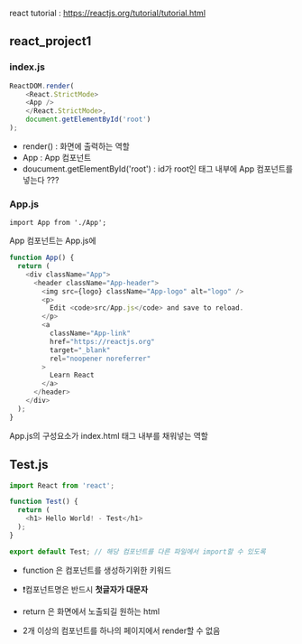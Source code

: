 react tutorial : https://reactjs.org/tutorial/tutorial.html


## react_project1

### index.js
```javascript
ReactDOM.render(
	<React.StrictMode>
	<App />
	</React.StrictMode>,
	document.getElementById('root')
);
```

- render() : 화면에 출력하는 역할
- App : App 컴포넌트
- doucument.getElementById('root') : id가 root인 태그 내부에 App 컴포넌트를 넣는다 ???

### App.js

```javescript
import App from './App';
```

App 컴포넌트는 App.js에

```javascript
function App() {
  return (
    <div className="App">
      <header className="App-header">
        <img src={logo} className="App-logo" alt="logo" />
        <p>
          Edit <code>src/App.js</code> and save to reload.
        </p>
        <a
          className="App-link"
          href="https://reactjs.org"
          target="_blank"
          rel="noopener noreferrer"
        >
          Learn React
        </a>
      </header>
    </div>
  );
}
``` 

App.js의 구성요소가 index.html <body> 태그 내부를 채워넣는 역할

## Test.js

```javascript
import React from 'react';

function Test() {
  return (
    <h1> Hello World! - Test</h1>
  );
}

export default Test; // 해당 컴포넌트를 다른 파일에서 import할 수 있도록
```

- function 은 컴포넌트를 생성하기위한 키워드
- ❗️컴포넌트명은 반드시 **첫글자가 대문자**
- return 은 화면에서 노출되길 원하는 html 

- 2개 이상의 컴포넌트를 하나의 페이지에서 render할 수 없음
